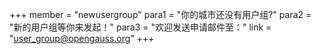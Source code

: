 +++
member = "newusergroup"
para1 = "你的城市还没有用户组?"
para2 = "新的用户组等你来发起！"
para3 = "欢迎发送申请邮件至："
link = "user_group@opengauss.org"
+++